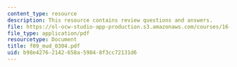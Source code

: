 ```yaml
---
content_type: resource
description: This resource contains review questions and answers.
file: https://ol-ocw-studio-app-production.s3.amazonaws.com/courses/16-01-unified-engineering-i-ii-iii-iv-fall-2005-spring-2006/b98e42762142658a59848f3cc72131d6_f09_mud_0304.pdf
file_type: application/pdf
resourcetype: Document
title: f09_mud_0304.pdf
uid: b98e4276-2142-658a-5984-8f3cc72131d6
---
```

